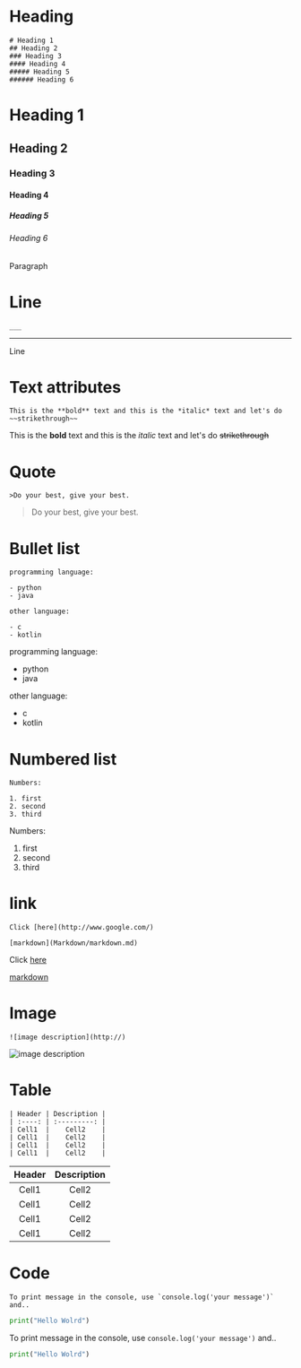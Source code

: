 # Heading

```
# Heading 1
## Heading 2
### Heading 3
#### Heading 4
##### Heading 5
###### Heading 6
```

# Heading 1

## Heading 2

### Heading 3

#### Heading 4

##### Heading 5

###### Heading 6

Paragraph

# Line

```
___
```

---

Line

# Text attributes

```
This is the **bold** text and this is the *italic* text and let's do ~~strikethrough~~
```

This is the **bold** text and this is the _italic_ text and let's do ~~strikethrough~~

# Quote

```
>Do your best, give your best.
```

> Do your best, give your best.

# Bullet list

```
programming language:

- python
- java

other language:

- c
- kotlin
```

programming language:

- python
- java

other language:

- c
- kotlin

# Numbered list

```
Numbers:

1. first
2. second
3. third
```

Numbers:

1. first
2. second
3. third

# link

```
Click [here](http://www.google.com/)

[markdown](Markdown/markdown.md)
```

Click [here](http://www.google.com/)

[markdown](Markdown/markdown.md)

# Image

```
![image description](http://)
```
![image description](http://)

# Table

```
| Header | Description |
| :----: | :---------: |
| Cell1  |    Cell2    |
| Cell1  |    Cell2    |
| Cell1  |    Cell2    |
| Cell1  |    Cell2    |
```

| Header | Description |
| :----: | :---------: |
| Cell1  |    Cell2    |
| Cell1  |    Cell2    |
| Cell1  |    Cell2    |
| Cell1  |    Cell2    |

# Code

```
To print message in the console, use `console.log('your message')` and..
```

```Python
print("Hello Wolrd")
```


To print message in the console, use `console.log('your message')` and..

```Python
print("Hello Wolrd")
```
